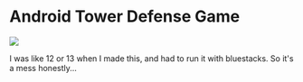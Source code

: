 # Android Tower Defense Game

<img src="https://imgur.com/a/Gswbyef" align="center">

I was like 12 or 13 when I made this, and had to run it with bluestacks. So it's a mess honestly...
